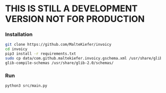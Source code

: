 
# THIS IS STILL A DEVELOPMENT VERSION NOT FOR PRODUCTION

### Installation

```bash
git clone https://github.com/MalteKiefer/invoicy
cd invoicy
pip3 install -r requirements.txt
sudo cp data/com.github.maltekiefer.invoicy.gschema.xml /usr/share/glib-2.0/schemas/
glib-compile-schemas /usr/share/glib-2.0/schemas/
```

### Run

```bash
python3 src/main.py
```
